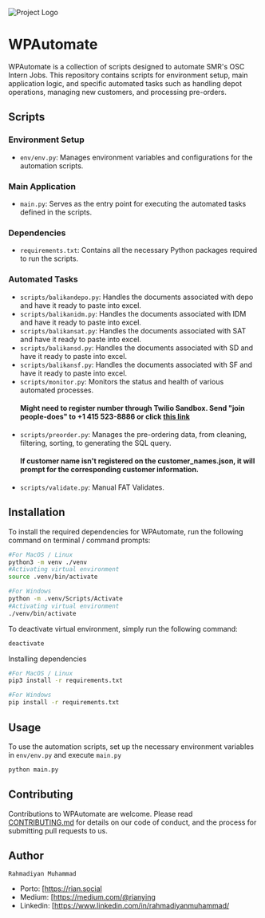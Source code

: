 ![Project Logo](https://manggalla.com/beta/wp-content/uploads/2023/02/Logo-SMR-1.png)
# WPAutomate

WPAutomate is a collection of scripts designed to automate SMR's OSC Intern Jobs. This repository contains scripts for environment setup, main application logic, and specific automated tasks such as handling depot operations, managing new customers, and processing pre-orders.

## Scripts

### Environment Setup
- `env/env.py`: Manages environment variables and configurations for the automation scripts.

### Main Application
- `main.py`: Serves as the entry point for executing the automated tasks defined in the scripts.

### Dependencies
- `requirements.txt`: Contains all the necessary Python packages required to run the scripts.

### Automated Tasks
- `scripts/balikandepo.py`: Handles the documents associated with depo and have it ready to paste into excel.
- `scripts/balikanidm.py`: Handles the documents associated with IDM and have it ready to paste into excel.
- `scripts/balikansat.py`: Handles the documents associated with SAT and have it ready to paste into excel.
- `scripts/balikansd.py`: Handles the documents associated with SD and have it ready to paste into excel.
- `scripts/balikansf.py`: Handles the documents associated with SF and have it ready to paste into excel.
- `scripts/monitor.py`: Monitors the status and health of various automated processes.
    #### Might need to register number through Twilio Sandbox. Send "join people-does" to +1 415 523-8886 or click [this link](https://wa.me/14155238886?text=join%20people-does)
- `scripts/preorder.py`: Manages the pre-ordering data, from cleaning, filtering, sorting, to generating the SQL query.
    #### If customer name isn't registered on the customer_names.json, it will prompt for the corresponding customer information.
- `scripts/validate.py`: Manual FAT Validates.

## Installation

To install the required dependencies for WPAutomate, run the following command on terminal / command prompts:

```bash
#For MacOS / Linux
python3 -m venv ./venv
#Activating virtual environment
source .venv/bin/activate

#For Windows
python -m .venv/Scripts/Activate
#Activating virtual environment
./venv/bin/activate
```

To deactivate virtual environment, simply run the following command:
```bash
deactivate
```

Installing dependencies

```bash
#For MacOS / Linux
pip3 install -r requirements.txt

#For Windows
pip install -r requirements.txt
```

## Usage

To use the automation scripts, set up the necessary environment variables in `env/env.py` and execute `main.py`

```bash
python main.py
```

## Contributing

Contributions to WPAutomate are welcome. Please read [CONTRIBUTING.md](CONTRIBUTING.md) for details on our code of conduct, and the process for submitting pull requests to us.

## Author

`Rahmadiyan Muhammad`

- Porto: [https://rian.social
- Medium: [https://medium.com/@rianying
- Linkedin: [https://www.linkedin.com/in/rahmadiyanmuhammad/
